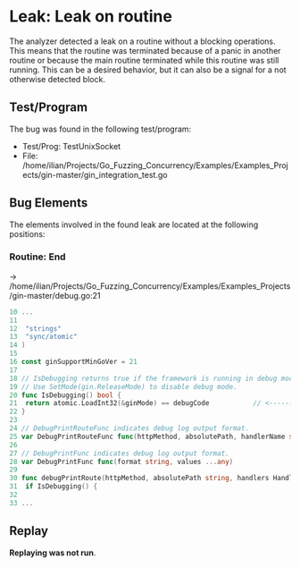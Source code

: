 # Leak: Leak on routine

The analyzer detected a leak on a routine without a blocking operations.
This means that the routine was terminated because of a panic in another routine or because the main routine terminated while this routine was still running.
This can be a desired behavior, but it can also be a signal for a not otherwise detected block.

## Test/Program
The bug was found in the following test/program:

- Test/Prog: TestUnixSocket
- File: /home/ilian/Projects/Go_Fuzzing_Concurrency/Examples/Examples_Projects/gin-master/gin_integration_test.go

## Bug Elements
The elements involved in the found leak are located at the following positions:

###  Routine: End
-> /home/ilian/Projects/Go_Fuzzing_Concurrency/Examples/Examples_Projects/gin-master/debug.go:21
```go
10 ...
11 
12 	"strings"
13 	"sync/atomic"
14 )
15 
16 const ginSupportMinGoVer = 21
17 
18 // IsDebugging returns true if the framework is running in debug mode.
19 // Use SetMode(gin.ReleaseMode) to disable debug mode.
20 func IsDebugging() bool {
21 	return atomic.LoadInt32(&ginMode) == debugCode           // <-------
22 }
23 
24 // DebugPrintRouteFunc indicates debug log output format.
25 var DebugPrintRouteFunc func(httpMethod, absolutePath, handlerName string, nuHandlers int)
26 
27 // DebugPrintFunc indicates debug log output format.
28 var DebugPrintFunc func(format string, values ...any)
29 
30 func debugPrintRoute(httpMethod, absolutePath string, handlers HandlersChain) {
31 	if IsDebugging() {
32 
33 ...
```


## Replay
**Replaying was not run**.

